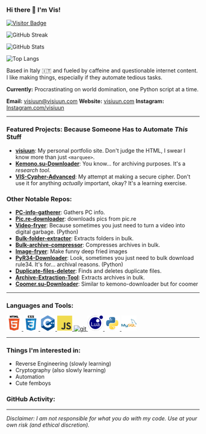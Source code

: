 ### Hi there 👋 I'm Vis!

[![Visitor Badge](https://visitor-badge.laobi.icu/badge?page_id=visiuun.visiuun)](https://visitor-badge.laobi.icu/badge?page_id=visiuun.visiuun)

![GitHub Streak](https://github-readme-streak-stats.herokuapp.com/?user=visiuun)

![GitHub Stats](https://github-readme-stats.vercel.app/api?username=visiuun&show_icons=true&count_private=true&theme=dark)

![Top Langs](https://github-readme-stats.vercel.app/api/top-langs/?username=visiuun&layout=compact&theme=dark)

Based in Italy 🇮🇹 and fueled by caffeine and questionable internet content.  I like making things, especially if they automate tedious tasks.

**Currently:** Procrastinating on world domination, one Python script at a time.

**Email:** [visiuun@visiuun.com](mailto:visiuun@visiuun.com)
**Website:** [visiuun.com](https://visiuun.com)
**Instagram:** [Instagram.com/visiuun](https://Instagram.com/visiuun)

---

### Featured Projects: Because Someone Has to Automate *This* Stuff

*   **[visiuun](https://github.com/visiuun/visiuun)**: My personal portfolio site.  Don't judge the HTML, I swear I know more than just `<marquee>`.
*   **[Kemono.su-Downloader](https://github.com/visiuun/Kemono.su-Downloader)**: You know... for archiving purposes.  It's a *research tool*.
*   **[VIS-Cypher-Advanced](https://github.com/visiuun/VIS-Cypher-Advanced)**:  My attempt at making a secure cipher.  Don't use it for anything *actually* important, okay? It's a learning exercise.

### Other Notable Repos:

*   **[PC-info-gatherer](https://github.com/visiuun/pc-info-gatherer)**: Gathers PC info.
*   **[Pic.re-downloader](https://github.com/visiuun/pic.re-downloader)**: downloads pics from pic.re
*   **[Video-fryer](https://github.com/visiuun/Video-fryer)**: Because sometimes you just need to turn a video into digital garbage. (Python)
*   **[Bulk-folder-extractor](https://github.com/visiuun/Bulk-folder-extractor)**: Extracts folders in bulk.
*   **[Bulk-archive-compressor](https://github.com/visiuun/Bulk-archive-compressor)**: Compresses archives in bulk.
*   **[Image-fryer](https://github.com/visiuun/Image-fryer)**: Make funny deep fried images
*   **[PyR34-Downloader](https://github.com/visiuun/PyR34-Downloader)**: Look, sometimes you just need to bulk download rule34. It's for... archival reasons. (Python)
*   **[Duplicate-files-deleter](https://github.com/visiuun/Duplicate-files-deleter)**: Finds and deletes duplicate files.
*   **[Archive-Extraction-Tool](https://github.com/visiuun/Archive-Extraction-Tool)**: Extracts archives in bulk.
*   **[Coomer.su-Downloader](https://github.com/visiuun/Coomer.su-Downloader)**: Similar to kemono-downloader but for coomer

---

### Languages and Tools:

<p align="left">
  <a href="https://www.w3.org/html/" target="_blank" rel="noreferrer">
    <img src="https://raw.githubusercontent.com/devicons/devicon/master/icons/html5/html5-original-wordmark.svg" alt="html5" width="40" height="40"/>
  </a>
  <a href="https://www.w3schools.com/css/" target="_blank" rel="noreferrer">
    <img src="https://raw.githubusercontent.com/devicons/devicon/master/icons/css3/css3-original-wordmark.svg" alt="css3" width="40" height="40"/>
  </a>
  <a href="https://www.w3schools.com/css/" target="_blank" rel="noreferrer">
    <img src="https://raw.githubusercontent.com/devicons/devicon/master/icons/cplusplus/cplusplus-original.svg" alt="cplusplus" width="40" height="40"/>
  </a>
  <a href="https://developer.mozilla.org/en-US/docs/Web/JavaScript" target="_blank" rel="noreferrer">
    <img src="https://raw.githubusercontent.com/devicons/devicon/master/icons/javascript/javascript-original.svg" alt="javascript" width="40" height="40"/>
  </a>
  <a href="https://git-scm.com/" target="_blank" rel="noreferrer">
    <img src="https://www.vectorlogo.zone/logos/git-scm/git-scm-icon.svg" alt="git" width="40" height="40"/>
  </a>
    <a href="https://www.lua.org/" target="_blank" rel="noreferrer">
    <img src="https://raw.githubusercontent.com/devicons/devicon/master/icons/lua/lua-original.svg" alt="lua" width="40" height="40"/>
  </a>
  <a href="https://www.python.org" target="_blank" rel="noreferrer">
    <img src="https://raw.githubusercontent.com/devicons/devicon/master/icons/python/python-original.svg" alt="python" width="40" height="40"/>
  </a>
  <a href="https://www.mysql.com/" target="_blank" rel="noreferrer">
    <img src="https://raw.githubusercontent.com/devicons/devicon/master/icons/mysql/mysql-original-wordmark.svg" alt="mysql" width="40" height="40"/>
  </a>
</p>

---

### Things I'm interested in:

*   Reverse Engineering (slowly learning)
*   Cryptography (also slowly learning)
*   Automation
*   Cute femboys

### GitHub Activity:

<!--START_SECTION:github_activity-->
<!--END_SECTION:github_activity-->

<!-- I'll uncomment this when I get around to setting it up! -->
<!--
 <a href="https://github.com/DenverCoder1/github-readme-streak-stats">
  <img title="🔥Streak stats" alt="Mark streak" src="http://github-readme-streak-stats.herokuapp.com/?user=DenverCoder1&theme=dark&background=000000" />
 </a>
-->

---

_Disclaimer: I am not responsible for what you do with my code. Use at your own risk (and ethical discretion)._

